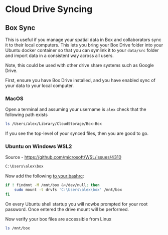 # Cloud Drive Syncing

## Box Sync

This is useful if you manage your spatial data in Box and collaborators sync it to their local computers. This lets you bring your Box Drive folder into your Ubuntu docker container so that you can symlink it to your `data/src` folder and import data in a consistent way across all users.

Note, this could be used with other drive share systems such as Google Drive.

First, ensure you have Box Drive installed, and you have enabled sync of your data to your local computer.

### MacOS

Open a terminal and assuming your username is `alex` check that the following path exists

```bash
ls /Users/alex/Library/CloudStorage/Box-Box
```

If you see the top-level of your synced files, then you are good to go.

### Ubuntu on Windows WSL2

Source - https://github.com/microsoft/WSL/issues/4310

```bash
C:\Users\alex\box
```

Now add the following [to your bashrc](#editing-a-file-in-ubuntu-using-nano-text-editor):

```bash
if ! findmnt -M /mnt/box &>/dev/null; then
    sudo mount -t drvfs 'C:\Users\alex\box' /mnt/box
fi
```

On every Ubuntu shell startup you will nowbe prompted for your root password. Once entered the drive mount will be performed.

Now verify your box files are accessible from Linux

```bash
ls /mnt/box
```
